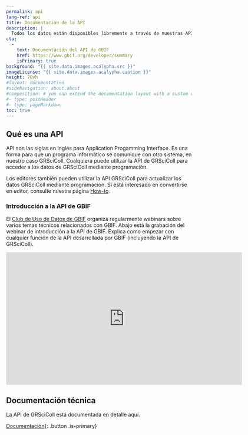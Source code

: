 ```yaml
---
permalink: api
lang-ref: api
title: Documentación de la API
description: |
  Todos los datos están disponibles libremente a través de nuestras API
cta:
  - 
    text: Documentación del API de GBIF
    href: https://www.gbif.org/developer/summary
    isPrimary: true
background: "{{ site.data.images.acalypha.src }}"
imageLicense: "{{ site.data.images.acalypha.caption }}"
height: 70vh
#layout: documentation
#sideNavigation: about.about
#composition: # you can extend the documentation layout with a custom composition
#- type: postHeader
#- type: pageMarkdown
toc: true
---
```


## Qué es una API

API son las siglas en inglés para Application Progamming Interface. Es una forma para que un programa informático se comunique con otro sistema, en nuestro caso GRSciColl. Cualquiera puede utilizar la API de GRSciColl para acceder a los datos de GRSciColl mediante programación.

Los editores también pueden utilizar la API GRSciColl para actualizar los datos GRSciColl mediante programación. Si está interesado en convertirse en editor, consulte nuestra página [How-to](/es/how-to#convertirse-en-editor).

### Introducción a la API de GBIF

El [Club de Uso de Datos de GBIF](https://www.gbif.org/data-use-club) organiza regularmente webinars sobre varios temas técnicos relacionados con GBIF. Abajo está la grabación del webinar de introducción a la API de GBIF. Explica como empezar con cualquier función de la API desarrollada por GBIF (incluyendo la API de GRSciColl).

<iframe title="vimeo-player" src="https://player.vimeo.com/video/797699677?h=e9fb58d307" width="640" height="360" frameborder="0" allowfullscreen></iframe>

## Documentación técnica

La API de GRSciColl está documentada en detalle aquí.

[Documentación](https://gbif.org/developer/registry#collections){: .button .is-primary}

